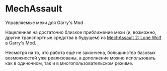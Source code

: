 # MechAssault

Управляемые мехи для Garry's Mod

Нацеленная на достаточно близкое приближение мехи (и, возможно, другие транспортные средства в будущем) из [MechAssault 2: Lone Wolf](https://ru.wikipedia.org/wiki/MechAssault_2:_Lone_Wolf) в Garry's Mod.

Несмотря на то, что работа ещё не закончена, большинство базовых возможностей уже реализованы, а дополнение можно использовать как в одиночном, так и в многопользовательском режиме.